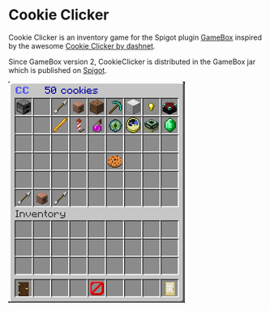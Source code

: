 # Cookie Clicker

Cookie Clicker is an inventory game for the Spigot plugin [GameBox] inspired by the awesome [Cookie Clicker by dashnet](http://orteil.dashnet.org/cookieclicker/).

Since GameBox version 2, CookieClicker is distributed in the GameBox jar which is published on [Spigot](https://www.spigotmc.org/resources/37273/).

![cookie clicker game](cookieclicker.png "Cookie Clicker game")

[GameBox]: https://github.com/NiklasEi/GameBox